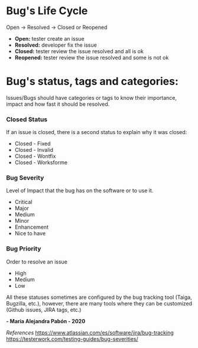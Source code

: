 # Bug's Life Cycle 

Open -> Resolved -> Closed or Reopened  

- **Open:** tester create an issue 
- **Resolved:** developer fix the issue
- **Closed:** tester review the issue resolved and all is ok
- **Reopened:** tester review the issue resolved and some is not ok

# Bug's status, tags and categories:
Issues/Bugs should have categories or tags to know their importance, impact and how fast it should be resolved.  

### Closed Status
If an issue is closed, there is a second status to explain why it was closed:
- Closed - Fixed
- Closed - Invalid
- Closed - Wontfix
- Closed - Worksforme

### Bug Severity
Level of Impact that the bug has on the software or to use it.  
- Critical
- Major
- Medium
- Minor
- Enhancement
- Nice to have

### Bug Priority
Order to resolve an issue  
- High
- Medium
- Low

All these statuses sometimes are configured by the bug tracking tool (Taiga, Bugzilla, etc.), however, there are many tools where they can be customized (Github issues, JIRA tags, etc.)

**- Maria Alejandra Pabón - 2020**

*References*
https://www.atlassian.com/es/software/jira/bug-tracking  
https://testerwork.com/testing-guides/bug-severities/
